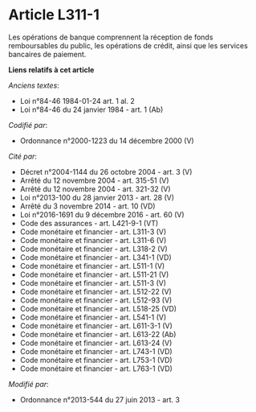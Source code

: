 # Article L311-1

Les opérations de banque comprennent la réception de fonds remboursables du public, les opérations de crédit, ainsi que les
services bancaires de paiement.

**Liens relatifs à cet article**

_Anciens textes_:

  - Loi n°84-46 1984-01-24 art. 1 al. 2
  - Loi n°84-46 du 24 janvier 1984 - art. 1 (Ab)

_Codifié par_:

  - Ordonnance n°2000-1223 du 14 décembre 2000 (V)

_Cité par_:

  - Décret n°2004-1144 du 26 octobre 2004 - art. 3 (V)
  - Arrêté du 12 novembre 2004 - art. 315-51 (V)
  - Arrêté du 12 novembre 2004 - art. 321-32 (V)
  - Loi n°2013-100 du 28 janvier 2013 - art. 28 (V)
  - Arrêté du 3 novembre 2014 - art. 10 (VD)
  - Loi n°2016-1691 du 9 décembre 2016 - art. 60 (V)
  - Code des assurances - art. L421-9-1 (VT)
  - Code monétaire et financier - art. L311-3 (V)
  - Code monétaire et financier - art. L311-6 (V)
  - Code monétaire et financier - art. L318-2 (V)
  - Code monétaire et financier - art. L341-1 (VD)
  - Code monétaire et financier - art. L511-1 (V)
  - Code monétaire et financier - art. L511-21 (V)
  - Code monétaire et financier - art. L511-3 (V)
  - Code monétaire et financier - art. L512-22 (V)
  - Code monétaire et financier - art. L512-93 (V)
  - Code monétaire et financier - art. L518-25 (VD)
  - Code monétaire et financier - art. L541-1 (V)
  - Code monétaire et financier - art. L611-3-1 (V)
  - Code monétaire et financier - art. L613-22 (Ab)
  - Code monétaire et financier - art. L613-24 (V)
  - Code monétaire et financier - art. L743-1 (VD)
  - Code monétaire et financier - art. L753-1 (VD)
  - Code monétaire et financier - art. L763-1 (VD)

_Modifié par_:

  - Ordonnance n°2013-544 du 27 juin 2013 - art. 3

